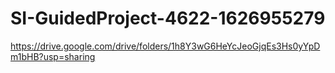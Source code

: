 # SI-GuidedProject-4622-1626955279
https://drive.google.com/drive/folders/1h8Y3wG6HeYcJeoGjqEs3Hs0yYpDm1bHB?usp=sharing
